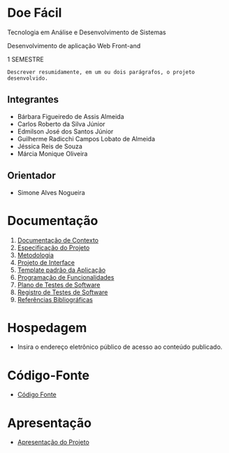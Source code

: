 # Doe Fácil

Tecnologia em Análise e Desenvolvimento de Sistemas

Desenvolvimento de aplicação Web Front-and

   1 SEMESTRE

`Descrever resumidamente, em um ou dois parágrafos, o projeto desenvolvido.`

## Integrantes

* Bárbara Figueiredo de Assis Almeida
* Carlos Roberto da Silva Júnior 
* Edmilson José dos Santos Júnior
* Guilherme Radicchi Campos Lobato de Almeida
* Jéssica Reis de Souza 
* Márcia Monique Oliveira

## Orientador

* Simone Alves Nogueira 
# Documentação

<ol>
<li><a href="documentos/01-Documentação de Contexto.md"> Documentação de Contexto</a></li>
<li><a href="documentos/02-Especificação do Projeto.md"> Especificação do Projeto</a></li>
<li><a href="documentos/03-Metodologia.md"> Metodologia</a></li>
<li><a href="documentos/04-Projeto de Interface.md"> Projeto de Interface</a></li>
<li><a href="documentos/05-Template padrão da Aplicação.md"> Template padrão da Aplicação</a></li>
<li><a href="documentos/06-Programação de Funcionalidades.md"> Programação de Funcionalidades</a></li>
<li><a href="documentos/07-Plano de Testes de Software.md"> Plano de Testes de Software</a></li>
<li><a href="documentos/08-Registro de Testes de Software.md"> Registro de Testes de Software</a></li>
<li><a href="documentos/09-Referências.md"> Referências Bibliográficas</a></li>
</ol>

# Hospedagem

* Insira o endereço eletrônico público de acesso ao conteúdo publicado. 

# Código-Fonte

* <a href="codigo-fonte/README.md">Código Fonte</a>

# Apresentação

* <a href="apresentacao/README.md">Apresentação do Projeto</a>
